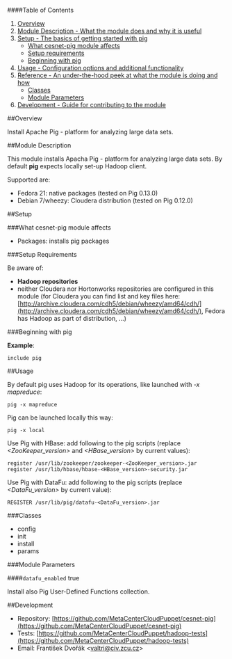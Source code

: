 ####Table of Contents

1. [Overview](#overview)
2. [Module Description - What the module does and why it is useful](#module-description)
3. [Setup - The basics of getting started with pig](#setup)
    * [What cesnet-pig module affects](#what-pig-affects)
    * [Setup requirements](#setup-requirements)
    * [Beginning with pig](#beginning-with-pig)
4. [Usage - Configuration options and additional functionality](#usage)
5. [Reference - An under-the-hood peek at what the module is doing and how](#reference)
    * [Classes](#classes)
    * [Module Parameters](#parameters)
6. [Development - Guide for contributing to the module](#development)

<a name="overview"></a>
##Overview

Install Apache Pig - platform for analyzing large data sets.

<a name="module-description"></a>
##Module Description

This module installs Apacha Pig - platform for analyzing large data sets. By default **pig** expects locally set-up Hadoop client.

Supported are:

* Fedora 21: native packages (tested on Pig 0.13.0)
* Debian 7/wheezy: Cloudera distribution (tested on Pig 0.12.0)

<a name="setup"></a>
##Setup

<a name="what-pig-affects"></a>
###What cesnet-pig module affects

* Packages: installs pig packages

<a name="setup-requirements"></a>
###Setup Requirements

Be aware of:

* **Hadoop repositories**
 * neither Cloudera nor Hortonworks repositories are configured in this module (for Cloudera you can find list and key files here: [http://archive.cloudera.com/cdh5/debian/wheezy/amd64/cdh/](http://archive.cloudera.com/cdh5/debian/wheezy/amd64/cdh/), Fedora has Hadoop as part of distribution, ...)

<a name="beginning-with-pig"></a>
###Beginning with pig

**Example**:

    include pig

<a name="usage"></a>
##Usage

By default pig uses Hadoop for its operations, like launched with *-x mapreduce*:

    pig -x mapreduce

Pig can be launched locally this way:

    pig -x local

Use Pig with HBase: add following to the pig scripts (replace *<ZooKeeper_version>* and *<HBase_version>* by current values):

    register /usr/lib/zookeeper/zookeeper-<ZooKeeper_version>.jar
    register /usr/lib/hbase/hbase-<HBase_version>-security.jar

Use Pig with DataFu: add following to the pig scripts (replace *<DataFu_version>* by current value):

    REGISTER /usr/lib/pig/datafu-<DataFu_version>.jar

<a name="classes"></a>
###Classes

* config
* init
* install
* params

<a name="parameters"></a>
###Module Parameters

####`datafu_enabled` true

Install also Pig User-Defined Functions collection.

<a name="development"></a>
##Development

* Repository: [https://github.com/MetaCenterCloudPuppet/cesnet-pig](https://github.com/MetaCenterCloudPuppet/cesnet-pig)
* Tests: [https://github.com/MetaCenterCloudPuppet/hadoop-tests](https://github.com/MetaCenterCloudPuppet/hadoop-tests)
* Email: František Dvořák &lt;valtri@civ.zcu.cz&gt;
